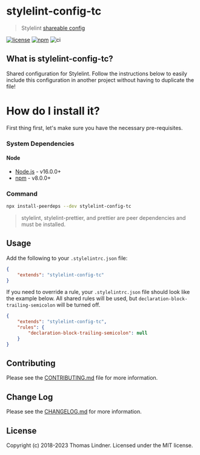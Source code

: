 # stylelint-config-tc

> Stylelint [shareable config](http://stylelint.io/user-guide/configuration/#extends)

[![license](https://img.shields.io/github/license/tclindner/stylelint-config-tc.svg?maxAge=2592000&style=flat-square)](https://github.com/tclindner/stylelint-config-tc/blob/master/LICENSE)
[![npm](https://img.shields.io/npm/v/stylelint-config-tc.svg?maxAge=2592000?style=flat-square)](https://www.npmjs.com/package/stylelint-config-tc)
![ci](https://github.com/tclindner/stylelint-config-tc/workflows/ci/badge.svg?branch=master)

## What is stylelint-config-tc?

Shared configuration for Stylelint. Follow the instructions below to easily include this configuration in another project without having to duplicate the file!

# How do I install it?

First thing first, let's make sure you have the necessary pre-requisites.

### System Dependencies

#### Node

* [Node.js](https://nodejs.org/) - v16.0.0+
* [npm](http://npmjs.com) - v8.0.0+

### Command

```bash
npx install-peerdeps --dev stylelint-config-tc
```

> stylelint, stylelint-prettier, and prettier are peer dependencies and must be installed.

## Usage

Add the following to your `.stylelintrc.json` file:

```json
{
	"extends": "stylelint-config-tc"
}
```

If you need to override a rule, your `.stylelintrc.json` file should look like the example below. All shared rules will be used, but `declaration-block-trailing-semicolon` will be turned off.

```json
{
	"extends": "stylelint-config-tc",
	"rules": {
		"declaration-block-trailing-semicolon": null
	}
}
```

## Contributing

Please see the [CONTRIBUTING.md](CONTRIBUTING.md) file for more information.

## Change Log

Please see the [CHANGELOG.md](CHANGELOG.md) for more information.

## License

Copyright (c) 2018-2023 Thomas Lindner. Licensed under the MIT license.
